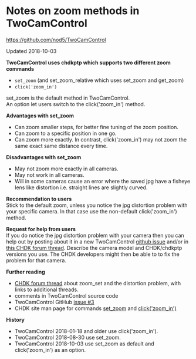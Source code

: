 # Notes on zoom methods in TwoCamControl

https://github.com/nod5/TwoCamControl

Updated 2018-10-03

**TwoCamControl uses chdkptp which supports two different zoom commands**
- `set_zoom` (and set_zoom_relative which uses set_zoom and get_zoom)
- `click('zoom_in')`

set_zoom is the default method in TwoCamControl.  
An option let users switch to the click('zoom_in') method.

**Advantages with set_zoom**
- Can zoom smaller steps, for better fine tuning of the zoom position.
- Can zoom to a specific position in one go.
- Can zoom more exactly. In contrast, click('zoom_in') may not zoom the same exact same distance every time.

**Disadvantages with set_zoom**
- May not zoom more exactly in all cameras.
- May not work in all cameras.
- Will in some cameras cause an error where the saved jpg have a fisheye lens like distortion i.e. straight lines are slightly curved.

**Recommendation to users**  
Stick to the default zoom, unless you notice the jpg distortion problem  with your specific camera. In that case use the non-default click('zoom_in') method.

**Request for help from users**  
If you do notice the jpg distortion problem with your camera then you can help out by posting about it in a new TwoCamControl [github issue](https://github.com/nod5/TwoCamControl/issues) and/or in [this CHDK forum thread](https://chdk.setepontos.com/index.php?topic=13540.msg). Describe the camera model and CHDK/chdkptp versions you use. The CHDK developers might then be able to to fix the problem for that camera.

**Further reading**
- [CHDK forum thread](https://chdk.setepontos.com/index.php?topic=13540.msg) about zoom_set and the distortion problem, with links to additional threads.
- comments in TwoCamControl source code
- TwoCamControl GitHub [issue #3](https://github.com/nod5/TwoCamControl/issues/3)
- CHDK site man page for commands [set_zoom](http://chdk.wikia.com/wiki/CHDK_scripting#set_zoom_.2F_set_zoom_rel_.2F_get_zoom_.2F_set_zoom_speed) and [click('zoom_in')](http://chdk.wikia.com/wiki/CHDK_scripting#Camera_Button_Commands)


**History**
- TwoCamControl 2018-01-18 and older use click('zoom_in').
- TwoCamControl 2018-08-30 use set_zoom.
- TwoCamControl 2018-10-03 use set_zoom as default and  click('zoom_in') as an option.
